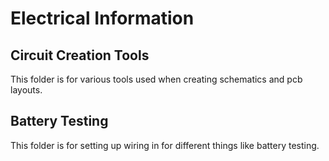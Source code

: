 # Electrical Information

## Circuit Creation Tools
This folder is for various tools used when creating schematics and pcb layouts.

## Battery Testing
This folder is for setting up wiring in for different things like battery testing.
